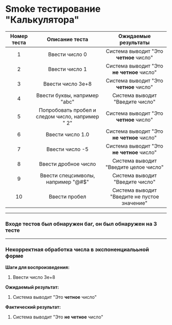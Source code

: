 # Smoke тестирование "Калькулятора"

Номер теста | Описание теста | Ожидаемые результаты
:-:|:---:|:---:
1 | Ввести число 0 | Система выводит "Это **четное** число"
2 | Ввести число 1 | Система выводит "Это **не четное** число"
3 | Ввести число 3e+8 | Система выводит "Это **четное** число"
4 | Ввести буквы, например "abc" | Система выводит "Введите число"
5 | Попробовать пробел и следом число, например " 2" | Система выводит "Это **четное** число"
6 | Ввести число 1.0 | Система выводит "Это **не четное** число"
7 | Ввести число -5 | Система выводит "Это **не четное** число"
8 | Ввести дробное число | Система выводит "Введите целое число"
9 | Ввести спецсимволы, например "@#$" | Система выводит "Введите число"
10 | Ввести пробел | Система выводит "Введите не пустое значение"
___
### Входе тестов был обнаружен баг, он был обнаружен на 3 тесте
___
### Некорректная обработка числа в экспоненциалььной форме
**Шаги для воспроизведения:**
1. Ввести число 3e+8

**Ожидаемый результат:**
1. Система выводит "Это **четное** число"

**Фактический результат:**
1. Система выводит "Это **не четное** число"


